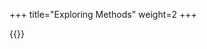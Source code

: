+++
title="Exploring Methods"
weight=2
+++

{{<snippet file="src/test/scala/io/shiftleft/joern/MethodTests.scala" language="c">}}